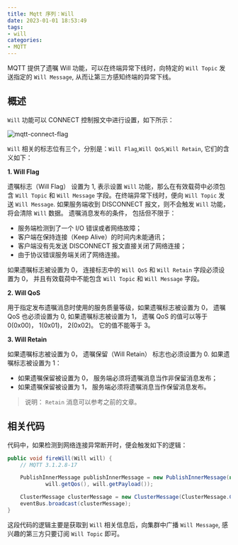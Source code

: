 ```yaml
---
title: Mqtt 序列：Will
date: 2023-01-01 18:53:49
tags:
- will
categories:
- MQTT
---
```


MQTT 提供了遗嘱 Will 功能，可以在终端异常下线时，向特定的 `Will Topic` 发送指定的 `Will Message`, 从而让第三方感知终端的异常下线。

<!-- more -->

## 概述

`Will` 功能可以 CONNECT 控制报文中进行设置，如下所示：

![mqtt-connect-flag](/images/mqtt/mqtt-connect-flag.jpg "mqtt-connect-flag")

`Will` 相关的标志位有三个，分别是：`Will Flag`,`Will QoS`,`Will Retain`, 它们的含义如下：

**1. Will Flag**

遗嘱标志（Will Flag） 设置为 1, 表示设置 `Will` 功能，那么在有效载荷中必须包含 `Will Topic` 和 `Will Message` 字段。在终端异常下线时，便向 `Will Topic` 发送 `Will Message`. 如果服务端收到 DISCONNECT 报文，则不会触发 `Will` 功能，将会清除 `Will` 数据。
遗嘱消息发布的条件， 包括但不限于：

- 服务端检测到了一个 I/O 错误或者网络故障；
- 客户端在保持连接（Keep Alive）的时间内未能通讯；
- 客户端没有先发送 DISCONNECT 报文直接关闭了网络连接；
- 由于协议错误服务端关闭了网络连接。

如果遗嘱标志被设置为 0， 连接标志中的 `Will QoS` 和 `Will Retain` 字段必须设置为 0， 并且有效载荷中不能包含 `Will Topic` 和 `Will Message` 字段。

**2. Will QoS**

用于指定发布遗嘱消息时使用的服务质量等级，如果遗嘱标志被设置为 0， 遗嘱 QoS 也必须设置为 0, 如果遗嘱标志被设置为 1， 遗嘱 QoS 的值可以等于 0(0x00)， 1(0x01)， 2(0x02)。 它的值不能等于 3。

**3. Will Retain**

如果遗嘱标志被设置为 0， 遗嘱保留（Will Retain） 标志也必须设置为 0.
如果遗嘱标志被设置为 1：
- 如果遗嘱保留被设置为 0， 服务端必须将遗嘱消息当作非保留消息发布；
- 如果遗嘱保留被设置为 1， 服务端必须将遗嘱消息当作保留消息发布。

>说明：
`Retain` 消息可以参考之前的文章。 

## 相关代码

代码中，如果检测到网络连接异常断开时，便会触发如下的逻辑：

```java
public void fireWill(Will will) {
    // MQTT 3.1.2.8-17

    PublishInnerMessage publishInnerMessage = new PublishInnerMessage(new Topic(will.getTopic()), will.isRetained(),
            will.getQos(), will.getPayload());

    ClusterMessage clusterMessage = new ClusterMessage(ClusterMessage.ClusterMessageType.PUBLISH, publishInnerMessage);
    eventBus.broadcast(clusterMessage);
}
```

这段代码的逻辑主要是获取到 `Will` 相关信息后，向集群中广播 `Will Message`, 感兴趣的第三方只要订阅 `Will Topic` 即可。
